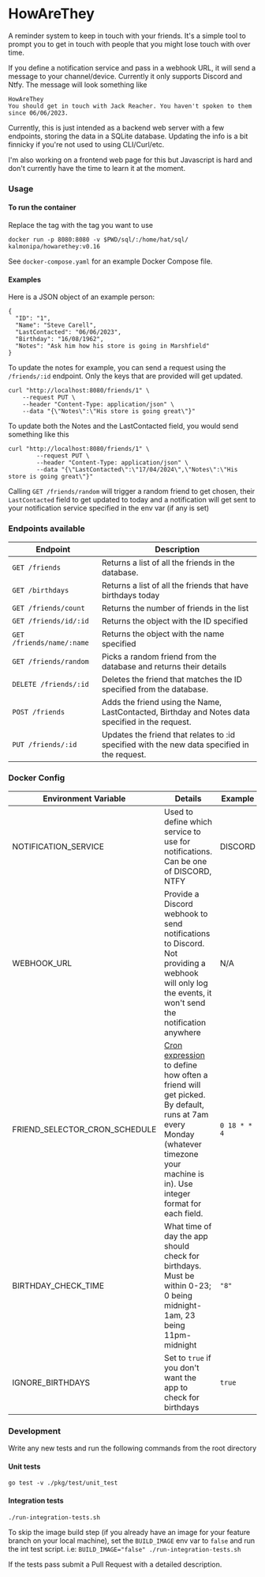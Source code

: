 # HowAreThey
A reminder system to keep in touch with your friends. It's a simple tool to prompt you to get in touch with people that you might lose touch with over time.

If you define a notification service and pass in a webhook URL, it will send a message to your channel/device. Currently it only supports Discord and Ntfy.
The message will look something like
```
HowAreThey
You should get in touch with Jack Reacher. You haven't spoken to them since 06/06/2023.
```

Currently, this is just intended as a backend web server with a few endpoints, storing the data in a SQLite database. Updating the info is a bit finnicky if you're not used to using CLI/Curl/etc.

I'm also working on a frontend web page for this but Javascript is hard and don't currently have the time to learn it at the moment.

### Usage
#### To run the container
Replace the tag with the tag you want to use
```
docker run -p 8080:8080 -v $PWD/sql/:/home/hat/sql/ kalmonipa/howarethey:v0.16
```

See `docker-compose.yaml` for an example Docker Compose file.

#### Examples

Here is a JSON object of an example person:
```
{
  "ID": "1",
  "Name": "Steve Carell",
  "LastContacted": "06/06/2023",
  "Birthday": "16/08/1962",
  "Notes": "Ask him how his store is going in Marshfield"
}
```

To update the notes for example, you can send a request using the `/friends/:id` endpoint. Only the keys that are provided will get updated.
```
curl "http://localhost:8080/friends/1" \
    --request PUT \
    --header "Content-Type: application/json" \
    --data "{\"Notes\":\"His store is going great\"}"
```
To update both the Notes and the LastContacted field, you would send something like this
```
curl "http://localhost:8080/friends/1" \
        --request PUT \
        --header "Content-Type: application/json" \
        --data "{\"LastContacted\":\"17/04/2024\",\"Notes\":\"His store is going great\"}"
```

Calling `GET /friends/random` will trigger a random friend to get chosen, their `LastContacted` field to get updated to today and a notification will get sent to your notification service specified in the env var (if any is set)


### Endpoints available
| Endpoint | Description |
|---|---|
| `GET /friends` | Returns a list of all the friends in the database. |
| `GET /birthdays` | Returns a list of all the friends that have birthdays today |
| `GET /friends/count` | Returns the number of friends in the list |
| `GET /friends/id/:id` | Returns the object with the ID specified |
| `GET /friends/name/:name` | Returns the object with the name specified |
| `GET /friends/random` | Picks a random friend from the database and returns their details |
| `DELETE /friends/:id` | Deletes the friend that matches the ID specified from the database. |
| `POST /friends` | Adds the friend using the Name, LastContacted, Birthday and Notes data specified in the request. |
| `PUT /friends/:id` | Updates the friend that relates to :id specified with the new data specified in the request. |


### Docker Config
| Environment Variable | Details | Example | Default |
|---|---|---|---|
| NOTIFICATION_SERVICE | Used to define which service to use for notifications. Can be one of DISCORD, NTFY | DISCORD | N/A |
| WEBHOOK_URL | Provide a Discord webhook to send notifications to Discord. Not providing a webhook will only log the events, it won't send the notification anywhere | N/A | N/A |
| FRIEND_SELECTOR_CRON_SCHEDULE | [Cron expression](https://crontab.guru/) to define how often a friend will get picked. By default, runs at 7am every Monday (whatever timezone your machine is in). Use integer format for each field. | `0 18 * * 4` | `0 7 * * 1` |
| BIRTHDAY_CHECK_TIME | What time of day the app should check for birthdays. Must be within 0-23; 0 being midnight-1am, 23 being 11pm-midnight | `"8"` | `8` |
| IGNORE_BIRTHDAYS | Set to `true` if you don't want the app to check for birthdays | `true` | `false` |

### Development
Write any new tests and run the following commands from the root directory
#### Unit tests
`go test -v ./pkg/test/unit_test`

#### Integration tests
`./run-integration-tests.sh`

To skip the image build step (if you already have an image for your feature branch on your local machine), set the `BUILD_IMAGE` env var to `false` and run the int test script. i.e:
`BUILD_IMAGE="false" ./run-integration-tests.sh`

If the tests pass submit a Pull Request with a detailed description.
